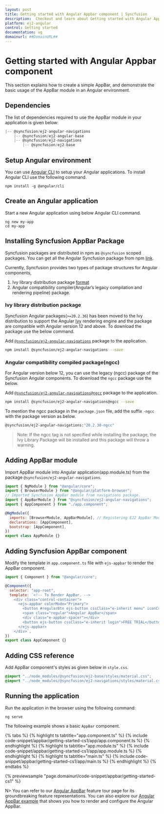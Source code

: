 ```yaml
---
layout: post
title: Getting started with Angular Appbar component | Syncfusion
description:  Checkout and learn about Getting started with Angular Appbar component of Syncfusion Essential JS 2 and more details.
platform: ej2-angular
control: Getting started 
documentation: ug
domainurl: ##DomainURL##
---
```


# Getting started with Angular Appbar component

This section explains how to create a simple AppBar, and demonstrate the basic usage of the AppBar module in an Angular environment.

## Dependencies

The list of dependencies required to use the AppBar module in your application is given below:

```javascript
|-- @syncfusion/ej2-angular-navigations
    |-- @syncfusion/ej2-angular-base
    |-- @syncfusion/ej2-navigations
        |-- @syncfusion/ej2-base
```

## Setup Angular environment

You can use [Angular CLI](https://github.com/angular/angular-cli) to setup your Angular applications. To install Angular CLI use the following command.

```
npm install -g @angular/cli
```

## Create an Angular application

Start a new Angular application using below Angular CLI command.

```
ng new my-app
cd my-app
```

## Installing Syncfusion AppBar Package

Syncfusion packages are distributed in npm as `@syncfusion` scoped packages. You can get all the Angular Syncfusion package from npm [link]( https://www.npmjs.com/search?q=%40syncfusion%2Fej2-angular- ).

Currently, Syncfusion provides two types of package structures for Angular components,
1. Ivy library distribution package [format](https://angular.io/guide/angular-package-format#angular-package-format)
2. Angular compatibility compiler(Angular’s legacy compilation and rendering pipeline) package.

### Ivy library distribution package

Syncfusion Angular packages(`>=20.2.36`) has been moved to the Ivy distribution to support the Angular [Ivy](https://docs.angular.lat/guide/ivy) rendering engine and the package are compatible with Angular version 12 and above. To download the package use the below command.

Add [`@syncfusion/ej2-angular-navigations`](https://www.npmjs.com/package/@syncfusion/ej2-angular-navigations/v/20.2.38) package to the application.

```bash
npm install @syncfusion/ej2-angular-navigations --save
```

### Angular compatibility compiled package(ngcc)

For Angular version below 12, you can use the legacy (ngcc) package of the Syncfusion Angular components. To download the `ngcc` package use the below.

Add [`@syncfusion/ej2-angular-navigations@ngcc`](https://www.npmjs.com/package/@syncfusion/ej2-angular-navigations/v/20.2.38-ngcc) package to the application.

```bash
npm install @syncfusion/ej2-angular-navigations@ngcc --save
```

To mention the ngcc package in the `package.json` file, add the suffix `-ngcc` with the package version as below.

```bash
@syncfusion/ej2-angular-navigations:"20.2.38-ngcc"
```

>Note: If the ngcc tag is not specified while installing the package, the Ivy Library Package will be installed and this package will throw a warning.

## Adding AppBar module

Import AppBar module into Angular application(app.module.ts) from the package `@syncfusion/ej2-angular-navigations`.

```javascript
import { NgModule } from "@angular/core";
import { BrowserModule } from "@angular/platform-browser";
// Imported Syncfusion AppBar module from navigations package.
import { AppBarModule } from "@syncfusion/ej2-angular-navigations";
import { AppComponent } from "./app.component";

@NgModule({
  imports: [BrowserModule, AppBarModule], // Registering EJ2 AppBar Module.
  declarations: [AppComponent],
  bootstrap: [AppComponent],
})
export class AppModule {}
```

## Adding Syncfusion AppBar component

Modify the template in `app.component.ts` file with `ejs-appbar` to render the AppBar component.

```javascript
import { Component } from "@angular/core";

@Component({
  selector: "app-root",
  template: `<!-- To Render AppBar. -->
    <div class="control-container">
      <ejs-appbar colorMode="Primary">
        <button #regularBtn ejs-button cssClass="e-inherit menu" iconCss="e-icons e-menu"></button>
        <span class="regular">Angular AppBar</span>
        <div class="e-appbar-spacer"></div>
        <button ejs-button cssClass="e-inherit login">FREE TRIAL</button>
      </ejs-appbar>
    </div>`,
})
export class AppComponent {}
```

## Adding CSS reference

Add AppBar component's styles as given below in `style.css`.

```css
@import "../node_modules/@syncfusion/ej2-base/styles/material.css";
@import "../node_modules/@syncfusion/ej2-navigations/styles/material.css";
```

## Running the application

Run the application in the browser using the following command:

```
ng serve
```

The following example shows a basic `AppBar` component.

{% tabs %}
{% highlight ts tabtitle="app.component.ts" %}
{% include code-snippet/appbar/getting-started-cs1/app/app.component.ts %}
{% endhighlight %}
{% highlight ts tabtitle="app.module.ts" %}
{% include code-snippet/appbar/getting-started-cs1/app/app.module.ts %}
{% endhighlight %}
{% highlight ts tabtitle="main.ts" %}
{% include code-snippet/appbar/getting-started-cs1/app/main.ts %}
{% endhighlight %}
{% endtabs %}
  
{% previewsample "page.domainurl/code-snippet/appbar/getting-started-cs1" %}

N> You can refer to our [Angular AppBar](https://www.syncfusion.com/angular-components/angular-appbar) feature tour page for its groundbreaking feature representations. You can also explore our [Angular AppBar example](https://ej2.syncfusion.com/angular/demos/#/bootstrap5/appbar/default) that shows you how to render and configure the Angular AppBar.